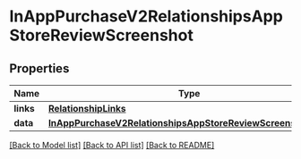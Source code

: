 # InAppPurchaseV2RelationshipsAppStoreReviewScreenshot

## Properties
Name | Type | Description | Notes
------------ | ------------- | ------------- | -------------
**links** | [**RelationshipLinks**](RelationshipLinks.md) |  | [optional] 
**data** | [**InAppPurchaseV2RelationshipsAppStoreReviewScreenshotData**](InAppPurchaseV2RelationshipsAppStoreReviewScreenshotData.md) |  | [optional] 

[[Back to Model list]](../README.md#documentation-for-models) [[Back to API list]](../README.md#documentation-for-api-endpoints) [[Back to README]](../README.md)


